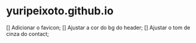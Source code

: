 # yuripeixoto.github.io

[] Adicionar o favicon;
[] Ajustar a cor do bg do header;
[] Ajustar o tom de cinza do contact;